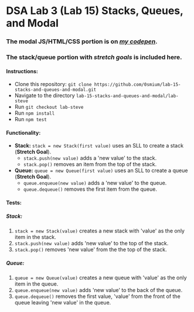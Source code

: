 # DSA Lab 3 (Lab 15) Stacks, Queues, and Modal

### The modal JS/HTML/CSS portion is on [*my codepen*](https://codepen.io/0smium/pen/ZJXEjG).

### The stack/queue portion with *stretch goals* is included here.

#### Instructions:

- Clone this repository: `git clone https://github.com/0smium/lab-15-stacks-and-queues-and-modal.git`
- Navigate to the directory `lab-15-stacks-and-queues-and-modal/lab-steve`
- Run `git checkout lab-steve`
- Run `npm install`
- Run `npm test`

#### Functionality:

- **Stack:** `stack = new Stack(first value)` uses an SLL to create a stack (**Stretch Goal**).
  - `stack.push(new value)` adds a 'new value' to the stack.
  - `stack.pop()` removes an item from the top of the stack.
- **Queue:** `queue = new Queue(first value)` uses an SLL to create a queue (**Stretch Goal**).
  - `queue.enqueue(new value)` adds a 'new value' to the queue.
  - `queue.dequeue()` removes the first item from the queue.

#### Tests:

##### Stack:
1. `stack = new Stack(value)` creates a new stack with 'value' as the only item in the stack.
2. `stack.push(new value)` adds 'new value' to the top of the stack.
3. `stack.pop()` removes 'new value' from the the top of the stack.

##### Queue:
1. `queue = new Queue(value)` creates a new queue with 'value' as the only item in the queue.
2. `queue.enqueue(new value)` adds 'new value' to the back of the queue.
3. `queue.dequeue()` removes the first value, 'value' from the front of the queue leaving 'new value' in the queue.
